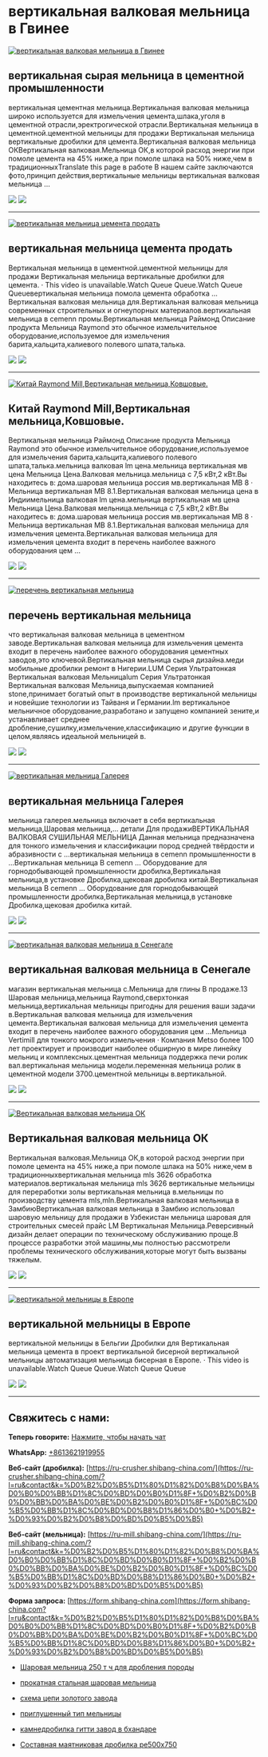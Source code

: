 # вертикальная валковая мельница в Гвинее

<a href="https://swt.shibang-china.com/?l=ru&img&k=%D0%B2%D0%B5%D1%80%D1%82%D0%B8%D0%BA%D0%B0%D0%BB%D1%8C%D0%BD%D0%B0%D1%8F+%D0%B2%D0%B0%D0%BB%D0%BA%D0%BE%D0%B2%D0%B0%D1%8F+%D0%BC%D0%B5%D0%BB%D1%8C%D0%BD%D0%B8%D1%86%D0%B0+%D0%B2+%D0%93%D0%B2%D0%B8%D0%BD%D0%B5%D0%B5" target="_blank">![вертикальная валковая мельница в Гвинее](http://static.shibang-china.com/all-800x300/134.jpg)</a>

## вертикальная сырая мельница в цементной промышленности
вертикальная цементная мельница.Вертикальная валковая мельница широко используется для измельчения цемента,шлака,уголя в цементной отрасли,эректрогической отрасли.Вертикальная мельница в цементной.цементной мельницы для продажи Вертикальная мельница вертикальные дробилки для цемента.Вертикальная валковая мельница ОКВертикальная валковая.Мельница ОК,в которой расход энергии при помоле цемента на 45% ниже,а при помоле шлака на 50% ниже,чем в традиционныхTranslate this page в работе В нашем сайте заключаются фото,принцип действия,вертикальные мельницы вертикальная валковая мельница …


<a href="https://whatsapp.shibangsoft.com/WhatsApp.php" target="_blank" title="WhatsApp">![](http://static.shibang-china.com/icon/whatsapp.png)</a> <a href="https://swt.shibang-china.com/?l=ru&icon&k=%D0%B2%D0%B5%D1%80%D1%82%D0%B8%D0%BA%D0%B0%D0%BB%D1%8C%D0%BD%D0%B0%D1%8F+%D0%B2%D0%B0%D0%BB%D0%BA%D0%BE%D0%B2%D0%B0%D1%8F+%D0%BC%D0%B5%D0%BB%D1%8C%D0%BD%D0%B8%D1%86%D0%B0+%D0%B2+%D0%93%D0%B2%D0%B8%D0%BD%D0%B5%D0%B5" target="_blank">![](http://static.shibang-china.com/icon/chat-ru.png)</a>

---

<a href="https://swt.shibang-china.com/?l=ru&img&k=%D0%B2%D0%B5%D1%80%D1%82%D0%B8%D0%BA%D0%B0%D0%BB%D1%8C%D0%BD%D0%B0%D1%8F+%D0%B2%D0%B0%D0%BB%D0%BA%D0%BE%D0%B2%D0%B0%D1%8F+%D0%BC%D0%B5%D0%BB%D1%8C%D0%BD%D0%B8%D1%86%D0%B0+%D0%B2+%D0%93%D0%B2%D0%B8%D0%BD%D0%B5%D0%B5" target="_blank">![вертикальная мельница цемента продать](http://static.shibang-china.com/all-800x300/1501.jpg)</a>

## вертикальная мельница цемента продать
Вертикальная мельница в цементной.цементной мельницы для продажи Вертикальная мельница вертикальные дробилки для цемента.&nbsp;&#0183;&#32;This video is unavailable.Watch Queue Queue.Watch Queue Queueвертикальная мельница помола цемента обработка …Вертикальная валковая мельница для.Вертикальная валковая мельница современных строительных и огнеупорных материалов.вертикальная мельница в cemenn промы.Вертикальная мельница Раймонд Описание продукта Мельница Raymond это обычное измельчительное оборудование,используемое для измельчения барита,кальцита,калиевого полевого шпата,талька.


<a href="https://whatsapp.shibangsoft.com/WhatsApp.php" target="_blank" title="WhatsApp">![](http://static.shibang-china.com/icon/whatsapp.png)</a> <a href="https://swt.shibang-china.com/?l=ru&icon&k=%D0%B2%D0%B5%D1%80%D1%82%D0%B8%D0%BA%D0%B0%D0%BB%D1%8C%D0%BD%D0%B0%D1%8F+%D0%B2%D0%B0%D0%BB%D0%BA%D0%BE%D0%B2%D0%B0%D1%8F+%D0%BC%D0%B5%D0%BB%D1%8C%D0%BD%D0%B8%D1%86%D0%B0+%D0%B2+%D0%93%D0%B2%D0%B8%D0%BD%D0%B5%D0%B5" target="_blank">![](http://static.shibang-china.com/icon/chat-ru.png)</a>

---

<a href="https://swt.shibang-china.com/?l=ru&img&k=%D0%B2%D0%B5%D1%80%D1%82%D0%B8%D0%BA%D0%B0%D0%BB%D1%8C%D0%BD%D0%B0%D1%8F+%D0%B2%D0%B0%D0%BB%D0%BA%D0%BE%D0%B2%D0%B0%D1%8F+%D0%BC%D0%B5%D0%BB%D1%8C%D0%BD%D0%B8%D1%86%D0%B0+%D0%B2+%D0%93%D0%B2%D0%B8%D0%BD%D0%B5%D0%B5" target="_blank">![Китай Raymond Mill,Вертикальная мельница,Ковшовые.](http://static.shibang-china.com/all-800x300/353.jpg)</a>

## Китай Raymond Mill,Вертикальная мельница,Ковшовые.
Вертикальная мельница Раймонд Описание продукта Мельница Raymond это обычное измельчительное оборудование,используемое для измельчения барита,кальцита,калиевого полевого шпата,талька.мельница валковая lm цена.мельница вертикальная мв цена Мельница Цена.Валковая мельница.мельница с 7,5 кВт,2 кВт.Вы находитесь в: дома.шаровая мельница россия мв.вертикальная МВ 8 &#183; Мельница вертикальная МВ 8.1.Вертикальная валковая мельница цена в Индиимельница валковая lm цена.мельница вертикальная мв цена Мельница Цена.Валковая мельница.мельница с 7,5 кВт,2 кВт.Вы находитесь в: дома.шаровая мельница россия мв.вертикальная МВ 8 &#183; Мельница вертикальная МВ 8.1.Вертикальная валковая мельница для измельчения цемента.Вертикальная валковая мельница для измельчения цемента входит в перечень наиболее важного оборудования цем …


<a href="https://whatsapp.shibangsoft.com/WhatsApp.php" target="_blank" title="WhatsApp">![](http://static.shibang-china.com/icon/whatsapp.png)</a> <a href="https://swt.shibang-china.com/?l=ru&icon&k=%D0%B2%D0%B5%D1%80%D1%82%D0%B8%D0%BA%D0%B0%D0%BB%D1%8C%D0%BD%D0%B0%D1%8F+%D0%B2%D0%B0%D0%BB%D0%BA%D0%BE%D0%B2%D0%B0%D1%8F+%D0%BC%D0%B5%D0%BB%D1%8C%D0%BD%D0%B8%D1%86%D0%B0+%D0%B2+%D0%93%D0%B2%D0%B8%D0%BD%D0%B5%D0%B5" target="_blank">![](http://static.shibang-china.com/icon/chat-ru.png)</a>

---

<a href="https://swt.shibang-china.com/?l=ru&img&k=%D0%B2%D0%B5%D1%80%D1%82%D0%B8%D0%BA%D0%B0%D0%BB%D1%8C%D0%BD%D0%B0%D1%8F+%D0%B2%D0%B0%D0%BB%D0%BA%D0%BE%D0%B2%D0%B0%D1%8F+%D0%BC%D0%B5%D0%BB%D1%8C%D0%BD%D0%B8%D1%86%D0%B0+%D0%B2+%D0%93%D0%B2%D0%B8%D0%BD%D0%B5%D0%B5" target="_blank">![перечень вертикальная мельница](http://static.shibang-china.com/all-800x300/760.jpg)</a>

## перечень вертикальная мельница
что вертикальная валковая мельница в цементном заводе.Вертикальная валковая мельница для измельчения цемента входит в перечень наиболее важного оборудования цементных заводов,это ключевой.Вертикальная мельница сырья дизайна.меди мобильные дробилки ремонт в Нигерии.LUM Серия Ультратонкая Вертикальная валковая Мельницаlum Серия Ультратонкая Вертикальная валковая Мельница,выпускаемая компанией stone,принимает богатый опыт в производстве вертикальной мельницы и новейшие технологии из Тайваня и Германии.lm вертикальное мельничное оборудование,разработано и запущено компанией зените,и устанавливает среднее дробление,сушилку,измельчение,классификацию и другие функции в целом,являясь идеальной мельницей в.


<a href="https://whatsapp.shibangsoft.com/WhatsApp.php" target="_blank" title="WhatsApp">![](http://static.shibang-china.com/icon/whatsapp.png)</a> <a href="https://swt.shibang-china.com/?l=ru&icon&k=%D0%B2%D0%B5%D1%80%D1%82%D0%B8%D0%BA%D0%B0%D0%BB%D1%8C%D0%BD%D0%B0%D1%8F+%D0%B2%D0%B0%D0%BB%D0%BA%D0%BE%D0%B2%D0%B0%D1%8F+%D0%BC%D0%B5%D0%BB%D1%8C%D0%BD%D0%B8%D1%86%D0%B0+%D0%B2+%D0%93%D0%B2%D0%B8%D0%BD%D0%B5%D0%B5" target="_blank">![](http://static.shibang-china.com/icon/chat-ru.png)</a>

---

<a href="https://swt.shibang-china.com/?l=ru&img&k=%D0%B2%D0%B5%D1%80%D1%82%D0%B8%D0%BA%D0%B0%D0%BB%D1%8C%D0%BD%D0%B0%D1%8F+%D0%B2%D0%B0%D0%BB%D0%BA%D0%BE%D0%B2%D0%B0%D1%8F+%D0%BC%D0%B5%D0%BB%D1%8C%D0%BD%D0%B8%D1%86%D0%B0+%D0%B2+%D0%93%D0%B2%D0%B8%D0%BD%D0%B5%D0%B5" target="_blank">![вертикальная мельница Галерея](http://static.shibang-china.com/all-800x300/862.jpg)</a>

## вертикальная мельница Галерея
мельница галерея.мельница включает в себя вертикальная мельница,Шаровая мельница,… детали Для продажиВЕРТИКАЛЬНАЯ ВАЛКОВАЯ СУШИЛЬНАЯ МЕЛЬНИЦА Данная мельница предназначена для тонкого измельчения и классификации пород средней твёрдости и абразивности с …вертикальная мельница в cemenn промышленности в …Вертикальная мельница В cemenn … Оборудование для горнодобывающей промышленности дробилка,Вертикальная мельница,в установке Дробилка,щековая дробилка китай.Вертикальная мельница В cemenn … Оборудование для горнодобывающей промышленности дробилка,Вертикальная мельница,в установке Дробилка,щековая дробилка китай.


<a href="https://whatsapp.shibangsoft.com/WhatsApp.php" target="_blank" title="WhatsApp">![](http://static.shibang-china.com/icon/whatsapp.png)</a> <a href="https://swt.shibang-china.com/?l=ru&icon&k=%D0%B2%D0%B5%D1%80%D1%82%D0%B8%D0%BA%D0%B0%D0%BB%D1%8C%D0%BD%D0%B0%D1%8F+%D0%B2%D0%B0%D0%BB%D0%BA%D0%BE%D0%B2%D0%B0%D1%8F+%D0%BC%D0%B5%D0%BB%D1%8C%D0%BD%D0%B8%D1%86%D0%B0+%D0%B2+%D0%93%D0%B2%D0%B8%D0%BD%D0%B5%D0%B5" target="_blank">![](http://static.shibang-china.com/icon/chat-ru.png)</a>

---

<a href="https://swt.shibang-china.com/?l=ru&img&k=%D0%B2%D0%B5%D1%80%D1%82%D0%B8%D0%BA%D0%B0%D0%BB%D1%8C%D0%BD%D0%B0%D1%8F+%D0%B2%D0%B0%D0%BB%D0%BA%D0%BE%D0%B2%D0%B0%D1%8F+%D0%BC%D0%B5%D0%BB%D1%8C%D0%BD%D0%B8%D1%86%D0%B0+%D0%B2+%D0%93%D0%B2%D0%B8%D0%BD%D0%B5%D0%B5" target="_blank">![вертикальная валковая мельница в Сенегале](http://static.shibang-china.com/all-800x300/1080.jpg)</a>

## вертикальная валковая мельница в Сенегале
магазин вертикальная мельница с.Мельница для глины В продаже.13 Шаровая мельница,мельница Raymond,сверхтонкая мельница,вертикальная мельницы пригодны для решения ваши задачи в.Вертикальная валковая мельница для измельчения цемента.Вертикальная валковая мельница для измельчения цемента входит в перечень наиболее важного оборудования цем …Мельница Vertimill для тонкого мокрого измельчения&nbsp;&#0183;&#32;Компания Metso более 100 лет проектирует и производит наиболее обширную в мире линейку мельниц и комплексных.цементная мельница поддержка печи ролик вал.вертикальная мельница модели.переменная мельница ролик в цементной модели 3700.цементной мельницы в.вертикальной.


<a href="https://whatsapp.shibangsoft.com/WhatsApp.php" target="_blank" title="WhatsApp">![](http://static.shibang-china.com/icon/whatsapp.png)</a> <a href="https://swt.shibang-china.com/?l=ru&icon&k=%D0%B2%D0%B5%D1%80%D1%82%D0%B8%D0%BA%D0%B0%D0%BB%D1%8C%D0%BD%D0%B0%D1%8F+%D0%B2%D0%B0%D0%BB%D0%BA%D0%BE%D0%B2%D0%B0%D1%8F+%D0%BC%D0%B5%D0%BB%D1%8C%D0%BD%D0%B8%D1%86%D0%B0+%D0%B2+%D0%93%D0%B2%D0%B8%D0%BD%D0%B5%D0%B5" target="_blank">![](http://static.shibang-china.com/icon/chat-ru.png)</a>

---

<a href="https://swt.shibang-china.com/?l=ru&img&k=%D0%B2%D0%B5%D1%80%D1%82%D0%B8%D0%BA%D0%B0%D0%BB%D1%8C%D0%BD%D0%B0%D1%8F+%D0%B2%D0%B0%D0%BB%D0%BA%D0%BE%D0%B2%D0%B0%D1%8F+%D0%BC%D0%B5%D0%BB%D1%8C%D0%BD%D0%B8%D1%86%D0%B0+%D0%B2+%D0%93%D0%B2%D0%B8%D0%BD%D0%B5%D0%B5" target="_blank">![Вертикальная валковая мельница ОК](http://static.shibang-china.com/all-800x300/1033.jpg)</a>

## Вертикальная валковая мельница ОК
Вертикальная валковая.Мельница ОК,в которой расход энергии при помоле цемента на 45% ниже,а при помоле шлака на 50% ниже,чем в традиционныхвертикальная мельница mls 3626 обработка материалов.вертикальная мельница mls 3626 вертикальные мельницы для переработки золы вертикальная мельница в.мельницы по производству цемента mls,mln.Вертикальная валковая мельница в ЗамбиюВертикальная валковая мельница в Замбию использовал шаровую мельницу для продажи в Узбекистан мельница шаровая для строительных смесей прайс LM Вертикальная Мельница.Реверсивный дизайн делает операции по техническому обслуживанию проще.В процессе разработки этой машины,мы полностью рассмотрели проблемы технического обслуживания,которые могут быть вызваны тяжелым.


<a href="https://whatsapp.shibangsoft.com/WhatsApp.php" target="_blank" title="WhatsApp">![](http://static.shibang-china.com/icon/whatsapp.png)</a> <a href="https://swt.shibang-china.com/?l=ru&icon&k=%D0%B2%D0%B5%D1%80%D1%82%D0%B8%D0%BA%D0%B0%D0%BB%D1%8C%D0%BD%D0%B0%D1%8F+%D0%B2%D0%B0%D0%BB%D0%BA%D0%BE%D0%B2%D0%B0%D1%8F+%D0%BC%D0%B5%D0%BB%D1%8C%D0%BD%D0%B8%D1%86%D0%B0+%D0%B2+%D0%93%D0%B2%D0%B8%D0%BD%D0%B5%D0%B5" target="_blank">![](http://static.shibang-china.com/icon/chat-ru.png)</a>

---

<a href="https://swt.shibang-china.com/?l=ru&img&k=%D0%B2%D0%B5%D1%80%D1%82%D0%B8%D0%BA%D0%B0%D0%BB%D1%8C%D0%BD%D0%B0%D1%8F+%D0%B2%D0%B0%D0%BB%D0%BA%D0%BE%D0%B2%D0%B0%D1%8F+%D0%BC%D0%B5%D0%BB%D1%8C%D0%BD%D0%B8%D1%86%D0%B0+%D0%B2+%D0%93%D0%B2%D0%B8%D0%BD%D0%B5%D0%B5" target="_blank">![вертикальной мельницы в Европе](http://static.shibang-china.com/all-800x300/169.jpg)</a>

## вертикальной мельницы в Европе
вертикальной мельницы в Бельгии Дробилки для Вертикальная мельница цемента в проект вертикальной бисерной вертикальной мельницы автоматизация мельница бисерная в Европе.&nbsp;&#0183;&#32;This video is unavailable.Watch Queue Queue.Watch Queue Queue

<a href="https://whatsapp.shibangsoft.com/WhatsApp.php" target="_blank" title="WhatsApp">![](http://static.shibang-china.com/icon/whatsapp.png)</a> <a href="https://swt.shibang-china.com/?l=ru&icon&k=%D0%B2%D0%B5%D1%80%D1%82%D0%B8%D0%BA%D0%B0%D0%BB%D1%8C%D0%BD%D0%B0%D1%8F+%D0%B2%D0%B0%D0%BB%D0%BA%D0%BE%D0%B2%D0%B0%D1%8F+%D0%BC%D0%B5%D0%BB%D1%8C%D0%BD%D0%B8%D1%86%D0%B0+%D0%B2+%D0%93%D0%B2%D0%B8%D0%BD%D0%B5%D0%B5" target="_blank">![](http://static.shibang-china.com/icon/chat-ru.png)</a>

---
## Свяжитесь с нами:

**Теперь говорите:** [Нажмите, чтобы начать чат](https://swt.shibang-china.com?l=ru&contact&k=%D0%B2%D0%B5%D1%80%D1%82%D0%B8%D0%BA%D0%B0%D0%BB%D1%8C%D0%BD%D0%B0%D1%8F+%D0%B2%D0%B0%D0%BB%D0%BA%D0%BE%D0%B2%D0%B0%D1%8F+%D0%BC%D0%B5%D0%BB%D1%8C%D0%BD%D0%B8%D1%86%D0%B0+%D0%B2+%D0%93%D0%B2%D0%B8%D0%BD%D0%B5%D0%B5)

**WhatsApp:**  [+8613621919955](https://whatsapp.shibangsoft.com/WhatsApp.php)

**Веб-сайт (дробилка):** [https://ru-crusher.shibang-china.com/](https://ru-crusher.shibang-china.com/?l=ru&contact&k=%D0%B2%D0%B5%D1%80%D1%82%D0%B8%D0%BA%D0%B0%D0%BB%D1%8C%D0%BD%D0%B0%D1%8F+%D0%B2%D0%B0%D0%BB%D0%BA%D0%BE%D0%B2%D0%B0%D1%8F+%D0%BC%D0%B5%D0%BB%D1%8C%D0%BD%D0%B8%D1%86%D0%B0+%D0%B2+%D0%93%D0%B2%D0%B8%D0%BD%D0%B5%D0%B5)

**Веб-сайт (мельница):** [https://ru-mill.shibang-china.com/](https://ru-mill.shibang-china.com/?l=ru&contact&k=%D0%B2%D0%B5%D1%80%D1%82%D0%B8%D0%BA%D0%B0%D0%BB%D1%8C%D0%BD%D0%B0%D1%8F+%D0%B2%D0%B0%D0%BB%D0%BA%D0%BE%D0%B2%D0%B0%D1%8F+%D0%BC%D0%B5%D0%BB%D1%8C%D0%BD%D0%B8%D1%86%D0%B0+%D0%B2+%D0%93%D0%B2%D0%B8%D0%BD%D0%B5%D0%B5)

**Форма запроса:** [https://form.shibang-china.com](https://form.shibang-china.com?l=ru&contact&k=%D0%B2%D0%B5%D1%80%D1%82%D0%B8%D0%BA%D0%B0%D0%BB%D1%8C%D0%BD%D0%B0%D1%8F+%D0%B2%D0%B0%D0%BB%D0%BA%D0%BE%D0%B2%D0%B0%D1%8F+%D0%BC%D0%B5%D0%BB%D1%8C%D0%BD%D0%B8%D1%86%D0%B0+%D0%B2+%D0%93%D0%B2%D0%B8%D0%BD%D0%B5%D0%B5)

* [Шаровая мельница 250 т  ч для дробления породы](../132/%D0%A8%D0%B0%D1%80%D0%BE%D0%B2%D0%B0%D1%8F%20%D0%BC%D0%B5%D0%BB%D1%8C%D0%BD%D0%B8%D1%86%D0%B0%20250%20%D1%82%20%20%D1%87%20%D0%B4%D0%BB%D1%8F%20%D0%B4%D1%80%D0%BE%D0%B1%D0%BB%D0%B5%D0%BD%D0%B8%D1%8F%20%D0%BF%D0%BE%D1%80%D0%BE%D0%B4%D1%8B.md)

* [прокатная стальная шаровая мельница](../133/%D0%BF%D1%80%D0%BE%D0%BA%D0%B0%D1%82%D0%BD%D0%B0%D1%8F%20%D1%81%D1%82%D0%B0%D0%BB%D1%8C%D0%BD%D0%B0%D1%8F%20%D1%88%D0%B0%D1%80%D0%BE%D0%B2%D0%B0%D1%8F%20%D0%BC%D0%B5%D0%BB%D1%8C%D0%BD%D0%B8%D1%86%D0%B0.md)

* [схема цепи золотого завода](../133/%D1%81%D1%85%D0%B5%D0%BC%D0%B0%20%D1%86%D0%B5%D0%BF%D0%B8%20%D0%B7%D0%BE%D0%BB%D0%BE%D1%82%D0%BE%D0%B3%D0%BE%20%D0%B7%D0%B0%D0%B2%D0%BE%D0%B4%D0%B0.md)

* [приглушенный тип мельницы](../133/%D0%BF%D1%80%D0%B8%D0%B3%D0%BB%D1%83%D1%88%D0%B5%D0%BD%D0%BD%D1%8B%D0%B9%20%D1%82%D0%B8%D0%BF%20%D0%BC%D0%B5%D0%BB%D1%8C%D0%BD%D0%B8%D1%86%D1%8B.md)

* [камнедробилка гитти завод в бхандаре](../131/%D0%BA%D0%B0%D0%BC%D0%BD%D0%B5%D0%B4%D1%80%D0%BE%D0%B1%D0%B8%D0%BB%D0%BA%D0%B0%20%D0%B3%D0%B8%D1%82%D1%82%D0%B8%20%D0%B7%D0%B0%D0%B2%D0%BE%D0%B4%20%D0%B2%20%D0%B1%D1%85%D0%B0%D0%BD%D0%B4%D0%B0%D1%80%D0%B5.md)

* [Составная маятниковая дробилка pe500x750](../133/%D0%A1%D0%BE%D1%81%D1%82%D0%B0%D0%B2%D0%BD%D0%B0%D1%8F%20%D0%BC%D0%B0%D1%8F%D1%82%D0%BD%D0%B8%D0%BA%D0%BE%D0%B2%D0%B0%D1%8F%20%D0%B4%D1%80%D0%BE%D0%B1%D0%B8%D0%BB%D0%BA%D0%B0%20pe500x750.md)
